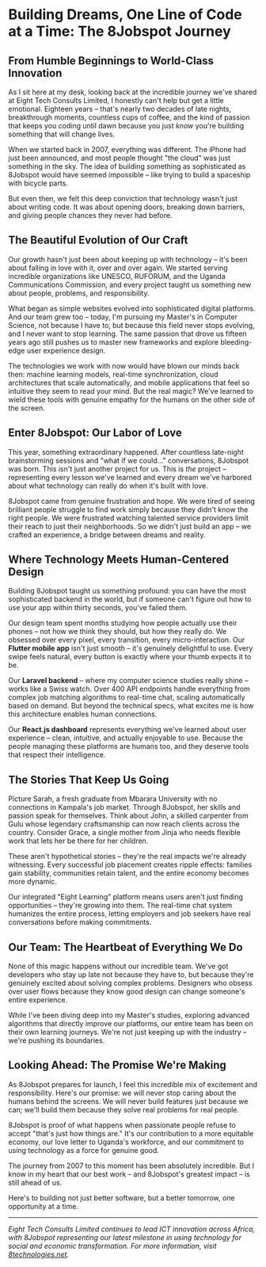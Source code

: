 # Building Dreams, One Line of Code at a Time: The 8Jobspot Journey

## From Humble Beginnings to World-Class Innovation

As I sit here at my desk, looking back at the incredible journey we've shared at Eight Tech Consults Limited, I honestly can't help but get a little emotional. Eighteen years – that's nearly two decades of late nights, breakthrough moments, countless cups of coffee, and the kind of passion that keeps you coding until dawn because you just *know* you're building something that will change lives.

When we started back in 2007, everything was different. The iPhone had just been announced, and most people thought "the cloud" was just something in the sky. The idea of building something as sophisticated as 8Jobspot would have seemed impossible – like trying to build a spaceship with bicycle parts.

But even then, we felt this deep conviction that technology wasn't just about writing code. It was about opening doors, breaking down barriers, and giving people chances they never had before.

## The Beautiful Evolution of Our Craft

Our growth hasn't just been about keeping up with technology – it's been about falling in love with it, over and over again. We started serving incredible organizations like UNESCO, RUFORUM, and the Uganda Communications Commission, and every project taught us something new about people, problems, and responsibility.

What began as simple websites evolved into sophisticated digital platforms. And our team grew too – today, I'm pursuing my Master's in Computer Science, not because I have to, but because this field never stops evolving, and I never want to stop learning. The same passion that drove us fifteen years ago still pushes us to master new frameworks and explore bleeding-edge user experience design.

The technologies we work with now would have blown our minds back then: machine learning models, real-time synchronization, cloud architectures that scale automatically, and mobile applications that feel so intuitive they seem to read your mind. But the real magic? We've learned to wield these tools with genuine empathy for the humans on the other side of the screen.

## Enter 8Jobspot: Our Labor of Love

This year, something extraordinary happened. After countless late-night brainstorming sessions and "what if we could..." conversations, 8Jobspot was born. This isn't just another project for us. This is *the* project – representing every lesson we've learned and every dream we've harbored about what technology can really do when it's built with love.

8Jobspot came from genuine frustration and hope. We were tired of seeing brilliant people struggle to find work simply because they didn't know the right people. We were frustrated watching talented service providers limit their reach to just their neighborhoods. So we didn't just build an app – we crafted an experience, a bridge between dreams and reality.

## Where Technology Meets Human-Centered Design

Building 8Jobspot taught us something profound: you can have the most sophisticated backend in the world, but if someone can't figure out how to use your app within thirty seconds, you've failed them.

Our design team spent months studying how people actually use their phones – not how we think they should, but how they really do. We obsessed over every pixel, every transition, every micro-interaction. Our **Flutter mobile app** isn't just smooth – it's genuinely delightful to use. Every swipe feels natural, every button is exactly where your thumb expects it to be.

Our **Laravel backend** – where my computer science studies really shine – works like a Swiss watch. Over 400 API endpoints handle everything from complex job matching algorithms to real-time chat, scaling automatically based on demand. But beyond the technical specs, what excites me is how this architecture enables human connections.

Our **React.js dashboard** represents everything we've learned about user experience – clean, intuitive, and actually enjoyable to use. Because the people managing these platforms are humans too, and they deserve tools that respect their intelligence.

## The Stories That Keep Us Going

Picture Sarah, a fresh graduate from Mbarara University with no connections in Kampala's job market. Through 8Jobspot, her skills and passion speak for themselves. Think about John, a skilled carpenter from Gulu whose legendary craftsmanship can now reach clients across the country. Consider Grace, a single mother from Jinja who needs flexible work that lets her be there for her children.

These aren't hypothetical stories – they're the real impacts we're already witnessing. Every successful job placement creates ripple effects: families gain stability, communities retain talent, and the entire economy becomes more dynamic.

Our integrated "Eight Learning" platform means users aren't just finding opportunities – they're growing into them. The real-time chat system humanizes the entire process, letting employers and job seekers have real conversations before making commitments.

## Our Team: The Heartbeat of Everything We Do

None of this magic happens without our incredible team. We've got developers who stay up late not because they have to, but because they're genuinely excited about solving complex problems. Designers who obsess over user flows because they know good design can change someone's entire experience.

While I've been diving deep into my Master's studies, exploring advanced algorithms that directly improve our platforms, our entire team has been on their own learning journeys. We're not just keeping up with the industry – we're pushing its boundaries.

## Looking Ahead: The Promise We're Making

As 8Jobspot prepares for launch, I feel this incredible mix of excitement and responsibility. Here's our promise: we will never stop caring about the humans behind the screens. We will never build features just because we can; we'll build them because they solve real problems for real people.

8Jobspot is proof of what happens when passionate people refuse to accept "that's just how things are." It's our contribution to a more equitable economy, our love letter to Uganda's workforce, and our commitment to using technology as a force for genuine good.

The journey from 2007 to this moment has been absolutely incredible. But I know in my heart that our best work – and 8Jobspot's greatest impact – is still ahead of us.

Here's to building not just better software, but a better tomorrow, one opportunity at a time.

---

*Eight Tech Consults Limited continues to lead ICT innovation across Africa, with 8Jobspot representing our latest milestone in using technology for social and economic transformation. For more information, visit [8technologies.net](https://8technologies.net).*
